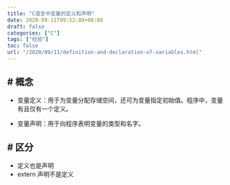 ```yaml
---
title: "C语言中变量的定义和声明"
date: 2020-09-11T09:52:09+08:00
draft: false
categories: ["C"]
tags: ["经验"]
toc: false
url: "/2020/09/11/definition-and-declaration-of-variables.html"
---
```


## # 概念

- 变量定义：用于为变量分配存储空间，还可为变量指定初始值。程序中，变量有且仅有一个定义。

- 变量声明：用于向程序表明变量的类型和名字。

## # 区分

- 定义也是声明
- extern 声明不是定义